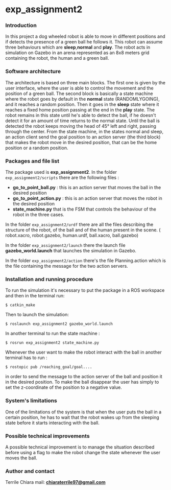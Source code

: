 # exp_assignment2

### Introduction
In this project a dog wheeled robot is able to move in different positions and if detects the presence of a green ball he follows it. This robot can assume three behaviours which are **sleep**,**normal** and **play**. The robot acts in simulation on Gazebo in an arena represented as an 8x8 meters grid containing the robot, the human and a green ball.

### Software architecture
The architecture is based on three main blocks. The first one is given by the user interface, where the user is able to control the movement and the position of a green ball. The second block is basically a state machine where the robot goes by default in the **normal** state (RANDOMLYGOING), and it reaches a random position. Then it goes in the **sleep** state where it reaches a fixed home position passing at the end in the **play** state. The robot remains in this state until he's able to detect the ball, if he doesn't detect it for an amount of time returns to the normal state. Until the ball is detected the robot keeps moving the head of 45° left and right, passing through the center. 
From the state machine, in the states normal and sleep, an action client send the goal position to an action server (the third block) that makes the robot move in the desired position, that can be the home position or a random position.
### Packages and file list
The package used is **exp_assignment2**.
In the folder `exp_assignment2/scripts` there are the following files :
- **go_to_point_ball.py** : this is an action server that moves the ball in the desired position 
- **go_to_point_action.py** : this is an action server that moves the robot in the desired position 
- **state_machine.py** that is the FSM that controls the behaviour of the robot in the three cases.

In the folder `exp_assignment2/urdf` there are all the files describing the structure of the robot, of the ball and of the human present in the scene. ( robot.xacro, robot.gazebo, human.urdf, ball.xacro, ball.gazebo)

In the folder `exp_assignment2/launch` there the launch file **gazebo_world.launch** that launches the simulation in Gazebo.

In the folder `exp_assignment2/action` there's the file Planning.action which is the file containing the message for the two action servers.

### Installation and running procedure
To run the simulation it's necessary to put the package in a ROS workspace and then in the terminal run:
```
$ catkin_make
```
Then to launch the simulation:
```
$ roslaunch exp_assignment2 gazebo_world.launch
```
In another terminal to run the state machine :
```
$ rosrun exp_assignment2 state_machine.py
```
Whenever the user want to make the robot interact with the ball in another terminal has to run :
```
$ rostopic pub /reaching_goal/goal....
```
in order to send the message to the action server of the ball and position it in the desired position. To make the ball disappear the user has simply to set the z-coordinate of the position to a negative value.


### System's limitations
One of the limitations of the system is that when the user puts the ball in a certain position, he has to wait that the robot wakes up from the sleeping state before it starts interacting with the ball.

### Possible technical improvements
A possible technical improvement is to manage the situation described before using a flag to make the robot change the state whenever the user moves the ball.

### Author and contact
Terrile Chiara
mail: **chiaraterrile97@gmail.com**
